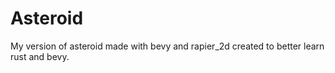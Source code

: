 # Asteroid

My version of asteroid made with bevy and rapier_2d created to better learn rust and bevy.

